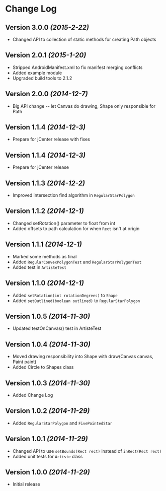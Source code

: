 Change Log
==========

Version 3.0.0 *(2015-2-22)*
--------------------------

* Changed API to collection of static methods for creating Path objects

Version 2.0.1 *(2015-1-20)*
--------------------------

* Stripped AndroidManifest.xml to fix manifest merging conflicts
* Added example module
* Upgraded build tools to 2.1.2

Version 2.0.0 *(2014-12-7)*
--------------------------

* Big API change -- let Canvas do drawing, Shape only responsible for Path

Version 1.1.4 *(2014-12-3)*
--------------------------

* Prepare for jCenter release with fixes

Version 1.1.4 *(2014-12-3)*
--------------------------

* Prepare for jCenter release

Version 1.1.3 *(2014-12-2)*
--------------------------

* Improved intersection find algorithm in `RegularStarPolygon`

Version 1.1.2 *(2014-12-1)*
--------------------------

* Changed setRotation() parameter to float from int
* Added offsets to path calculation for when `Rect` isn't at origin

Version 1.1.1 *(2014-12-1)*
--------------------------

* Marked some methods as final
* Added `RegularConvexPolygonTest` and `RegularStarPolygonTest`
* Added test in `ArtisteTest`

Version 1.1.0 *(2014-12-1)*
--------------------------

* Added `setRotation(int rotationDegrees)` to `Shape`
* Added `setOutlined(boolean outlined)` to `RegularStarPolygon`

Version 1.0.5 *(2014-11-30)*
--------------------------

* Updated testOnCanvas() test in ArtisteTest

Version 1.0.4 *(2014-11-30)*
--------------------------

* Moved drawing responsibility into Shape with draw(Canvas canvas, Paint paint)
* Added Circle to Shapes class

Version 1.0.3 *(2014-11-30)*
--------------------------

* Added Change Log

Version 1.0.2 *(2014-11-29)*
--------------------------

* Added `RegularStarPolygon` and `FivePointedStar`

Version 1.0.1 *(2014-11-29)*
--------------------------

 * Changed API to use `setBounds(Rect rect)` instead of `inRect(Rect rect)`
 * Added unit tests for `Artiste` class


Version 1.0.0 *(2014-11-29)*
----------------------------

 * Initial release
 
